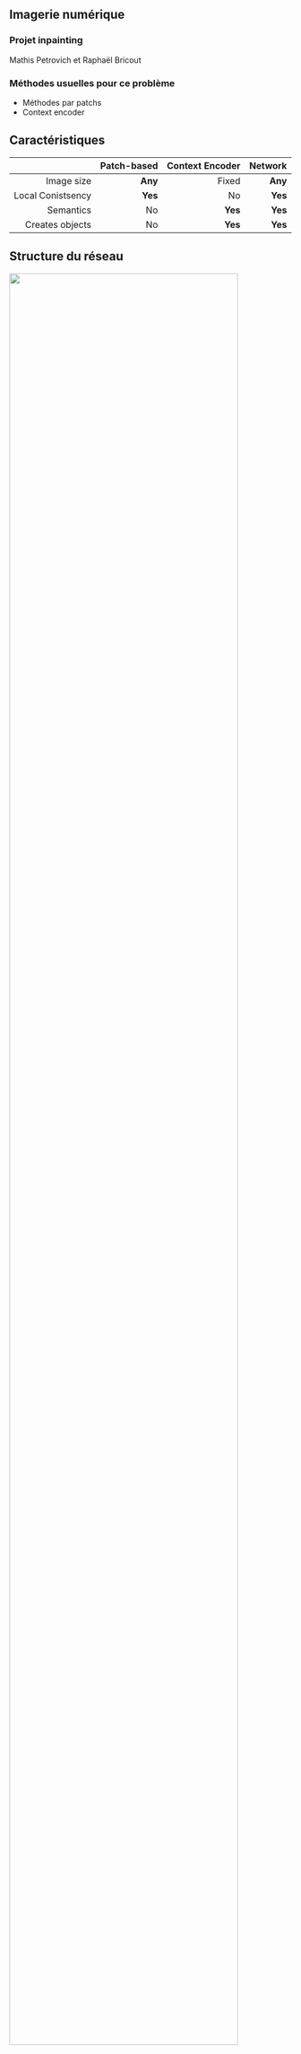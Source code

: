 ## Imagerie numérique
### Projet inpainting
Mathis Petrovich et Raphaël Bricout



### Méthodes usuelles pour ce problème
 - Méthodes par patchs
 - Context encoder



## Caractéristiques
|                                | Patch-based    | Context Encoder   | Network  |
| -----------------------------: | -------------: | ----------------: | -------: |
| Image size                     | **Any**        | Fixed             | **Any**  |
| Local Conistsency              | **Yes**        | No                | **Yes**  |
| Semantics                      | No             | **Yes**           | **Yes**  |
| Creates objects                | No             | **Yes**           | **Yes**  |



## Structure du réseau
<image src="https://perso.crans.org/bricout/Intronum/network_overview.png" controls style="width:90%"></image>



## Dilated convolutions
<image src="https://cdn-images-1.medium.com/max/1200/0*oX5IPr7TlVM2NpEU.gif" controls style="width:40%"></image> 
<image src="https://cdn-images-1.medium.com/max/1200/0*3cTXIemm0k3Sbask.gif" controls style="width:40%"></image> 



## Tests sur le réseau



### Différents masques
Entrées
<image src="https://perso.crans.org/bricout/Intronum/Masks/bateau_in_triangle.png" controls style="width:30%" ></image>
<image src="https://perso.crans.org/bricout/Intronum/Masks/bateau_in_square.png" controls style="width:30%" ></image>
<image src="https://perso.crans.org/bricout/Intronum/Masks/bateau_in_circle.png" controls style="width:30%" ></image>


### Différents masques
Sorties
<image src="https://perso.crans.org/bricout/Intronum/Masks/bateau_out_triangle_noise_0.000.png" controls style="width:30%" ></image>
<image src="https://perso.crans.org/bricout/Intronum/Masks/bateau_out_square_noise_0.000.png" controls style="width:30%" ></image>
<image src="https://perso.crans.org/bricout/Intronum/Masks/bateau_out_circle_noise_0.000.png" controls style="width:30%" ></image>



### Différents masques
Entrées
<image src="https://perso.crans.org/bricout/Intronum/Masks/montagne_in_triangle.png" controls style="width:30%" ></image>
<image src="https://perso.crans.org/bricout/Intronum/Masks/montagne_in_square.png" controls style="width:30%" ></image>
<image src="https://perso.crans.org/bricout/Intronum/Masks/montagne_in_circle.png" controls style="width:30%" ></image>


### Différents masques
Sorties
<image src="https://perso.crans.org/bricout/Intronum/Masks/montagne_out_triangle_noise_0.000.png" controls style="width:30%" ></image>
<image src="https://perso.crans.org/bricout/Intronum/Masks/montagne_out_square_noise_0.000.png" controls style="width:30%" ></image>
<image src="https://perso.crans.org/bricout/Intronum/Masks/montagne_out_circle_noise_0.000.png" controls style="width:30%" ></image>


### Zero-padding
Artefacts dus au 0-padding

0 pixels												       | 3 pixels													| 6 pixels													 |
-------------------------------------------------------------------------------------------------------------- | -------------------------------------------------------------------------------------------------------------- | -------------------------------------------------------------------------------------------------------------- |
<image src="https://perso.crans.org/bricout/Intronum/Padding/0_input.png" controls style="width:100%" ></image>| <image src="https://perso.crans.org/bricout/Intronum/Padding/3_input.png" controls style="width:100%" ></image>| <image src="https://perso.crans.org/bricout/Intronum/Padding/6_input.png" controls style="width:100%" ></image>|
<image src="https://perso.crans.org/bricout/Intronum/Padding/0_out.png" controls style="width:100%" ></image>  | <image src="https://perso.crans.org/bricout/Intronum/Padding/3_out.png" controls style="width:100%" ></image>  | <image src="https://perso.crans.org/bricout/Intronum/Padding/6_out.png" controls style="width:100%" ></image>  |


### Images non naturelles

|																   |																       |																  |																      |
| -------------------------------------------------------------------------------------------------------------------------------- | --------------------------------------------------------------------------------------------------------------------------------- | -------------------------------------------------------------------------------------------------------------------------------- | --------------------------------------------------------------------------------------------------------------------------------- |
| <p align="center"><image src="https://perso.crans.org/bricout/Intronum/CoL/input_1.png" controls style="width:100%" ></image></p>| <p align="center"><image src="https://perso.crans.org/bricout/Intronum/CoL/input_2.png" controls style="width:100%" ></image></p> | <p align="center"><image src="https://perso.crans.org/bricout/Intronum/CoL/input_3.png" controls style="width:100%" ></image></p>| <p align="center"><image src="https://perso.crans.org/bricout/Intronum/CoL/input_4.png" controls style="width:100%" ></image></p> |
| <p align="center"><image src="https://perso.crans.org/bricout/Intronum/CoL/out_1.png" controls style="width:100%" ></image></p>  | <p align="center"><image src="https://perso.crans.org/bricout/Intronum/CoL/out_2.png" controls style="width:100%" ></image></p>   | <p align="center"><image src="https://perso.crans.org/bricout/Intronum/CoL/out_3.png" controls style="width:100%" ></image></p>  | <p align="center"><image src="https://perso.crans.org/bricout/Intronum/CoL/out_4.png" controls style="width:100%" ></image></p>   |


### Images non naturelles

|																   |																       |																  |
| -------------------------------------------------------------------------------------------------------------------------------- | --------------------------------------------------------------------------------------------------------------------------------- | -------------------------------------------------------------------------------------------------------------------------------- |
| <p align="center"><image src="https://perso.crans.org/bricout/Intronum/Gogh/input_1.png" controls style="width:90%" ></image></p>| <p align="center"><image src="https://perso.crans.org/bricout/Intronum/Gogh/input_2.png" controls style="width:90%" ></image></p> | <p align="center"><image src="https://perso.crans.org/bricout/Intronum/Gogh/input_3.png" controls style="width:90%" ></image></p>|
| <p align="center"><image src="https://perso.crans.org/bricout/Intronum/Gogh/out_1.png" controls style="width:90%" ></image></p>  | <p align="center"><image src="https://perso.crans.org/bricout/Intronum/Gogh/out_2.png" controls style="width:90%" ></image></p>   | <p align="center"><image src="https://perso.crans.org/bricout/Intronum/Gogh/out_3.png" controls style="width:90%" ></image></p>  |


#### Architecture
<image src="https://perso.crans.org/bricout/Intronum/Archi.png" controls style="width:45%" ></image>


#### Résultats : couches de convolution (1,4)

|																   |																       |																  |																      |
| -------------------------------------------------------------------------------------------------------------------------------- | --------------------------------------------------------------------------------------------------------------------------------- | -------------------------------------------------------------------------------------------------------------------------------- | --------------------------------------------------------------------------------------------------------------------------------- |
| <p align="center"><image src="https://perso.crans.org/bricout/Intronum/Convolution/01/bateau_in.png" controls style="width:100%" ></image></p>| <p align="center"><image src="https://perso.crans.org/bricout/Intronum/Convolution/01/bateau_out_noise_0.00.png" controls style="width:100%" ></image></p> | <p align="center"><image src="https://perso.crans.org/bricout/Intronum/Convolution/01/bateau_out_noise_0.14.png" controls style="width:100%" ></image></p>| <p align="center"><image src="https://perso.crans.org/bricout/Intronum/Convolution/01/bateau_out_noise_0.28.png" controls style="width:100%" ></image></p> |
| <p align="center"><image src="https://perso.crans.org/bricout/Intronum/Convolution/04/bateau_in.png" controls style="width:100%" ></image></p>| <p align="center"><image src="https://perso.crans.org/bricout/Intronum/Convolution/04/bateau_out_noise_0.00.png" controls style="width:100%" ></image></p> | <p align="center"><image src="https://perso.crans.org/bricout/Intronum/Convolution/04/bateau_out_noise_0.14.png" controls style="width:100%" ></image></p>| <p align="center"><image src="https://perso.crans.org/bricout/Intronum/Convolution/04/bateau_out_noise_0.28.png" controls style="width:100%" ></image></p> |


#### Résultats : couches de convolution (7,10)

|																   |																       |																  |																      |
| -------------------------------------------------------------------------------------------------------------------------------- | --------------------------------------------------------------------------------------------------------------------------------- | -------------------------------------------------------------------------------------------------------------------------------- | --------------------------------------------------------------------------------------------------------------------------------- |
| <p align="center"><image src="https://perso.crans.org/bricout/Intronum/Convolution/07/bateau_in.png" controls style="width:100%" ></image></p>| <p align="center"><image src="https://perso.crans.org/bricout/Intronum/Convolution/07/bateau_out_noise_0.00.png" controls style="width:100%" ></image></p> | <p align="center"><image src="https://perso.crans.org/bricout/Intronum/Convolution/07/bateau_out_noise_0.14.png" controls style="width:100%" ></image></p>| <p align="center"><image src="https://perso.crans.org/bricout/Intronum/Convolution/07/bateau_out_noise_0.28.png" controls style="width:100%" ></image></p> |
| <p align="center"><image src="https://perso.crans.org/bricout/Intronum/Convolution/10/bateau_in.png" controls style="width:100%" ></image></p>| <p align="center"><image src="https://perso.crans.org/bricout/Intronum/Convolution/10/bateau_out_noise_0.00.png" controls style="width:100%" ></image></p> | <p align="center"><image src="https://perso.crans.org/bricout/Intronum/Convolution/10/bateau_out_noise_0.14.png" controls style="width:100%" ></image></p>| <p align="center"><image src="https://perso.crans.org/bricout/Intronum/Convolution/10/bateau_out_noise_0.28.png" controls style="width:100%" ></image></p> |


#### Résultats : couches de convolution (13,16)

|																   |																       |																  |																      |
| -------------------------------------------------------------------------------------------------------------------------------- | --------------------------------------------------------------------------------------------------------------------------------- | -------------------------------------------------------------------------------------------------------------------------------- | --------------------------------------------------------------------------------------------------------------------------------- |
| <p align="center"><image src="https://perso.crans.org/bricout/Intronum/Convolution/13/bateau_in.png" controls style="width:100%" ></image></p>| <p align="center"><image src="https://perso.crans.org/bricout/Intronum/Convolution/13/bateau_out_noise_0.00.png" controls style="width:100%" ></image></p> | <p align="center"><image src="https://perso.crans.org/bricout/Intronum/Convolution/13/bateau_out_noise_0.14.png" controls style="width:100%" ></image></p>| <p align="center"><image src="https://perso.crans.org/bricout/Intronum/Convolution/13/bateau_out_noise_0.28.png" controls style="width:100%" ></image></p> |
| <p align="center"><image src="https://perso.crans.org/bricout/Intronum/Convolution/16/bateau_in.png" controls style="width:100%" ></image></p>| <p align="center"><image src="https://perso.crans.org/bricout/Intronum/Convolution/16/bateau_out_noise_0.00.png" controls style="width:100%" ></image></p> | <p align="center"><image src="https://perso.crans.org/bricout/Intronum/Convolution/16/bateau_out_noise_0.14.png" controls style="width:100%" ></image></p>| <p align="center"><image src="https://perso.crans.org/bricout/Intronum/Convolution/16/bateau_out_noise_0.28.png" controls style="width:100%" ></image></p> |


#### Résultats : couches de convolution (46,49)

|																   |																       |																  |																      |
| -------------------------------------------------------------------------------------------------------------------------------- | --------------------------------------------------------------------------------------------------------------------------------- | -------------------------------------------------------------------------------------------------------------------------------- | --------------------------------------------------------------------------------------------------------------------------------- |
| <p align="center"><image src="https://perso.crans.org/bricout/Intronum/Convolution_late/46/bateau_in.png" controls style="width:100%" ></image></p>| <p align="center"><image src="https://perso.crans.org/bricout/Intronum/Convolution_late/46/bateau_out_noise_0.00.png" controls style="width:100%" ></image></p> | <p align="center"><image src="https://perso.crans.org/bricout/Intronum/Convolution_late/46/bateau_out_noise_0.14.png" controls style="width:100%" ></image></p>| <p align="center"><image src="https://perso.crans.org/bricout/Intronum/Convolution_late/46/bateau_out_noise_0.28.png" controls style="width:100%" ></image></p> |
| <p align="center"><image src="https://perso.crans.org/bricout/Intronum/Convolution_late/49/bateau_in.png" controls style="width:100%" ></image></p>| <p align="center"><image src="https://perso.crans.org/bricout/Intronum/Convolution_late/49/bateau_out_noise_0.00.png" controls style="width:100%" ></image></p> | <p align="center"><image src="https://perso.crans.org/bricout/Intronum/Convolution_late/49/bateau_out_noise_0.14.png" controls style="width:100%" ></image></p>| <p align="center"><image src="https://perso.crans.org/bricout/Intronum/Convolution_late/49/bateau_out_noise_0.28.png" controls style="width:100%" ></image></p> |


#### Résultats : couches de convolution dilatées (19,22)

|																   |																       |																  |																      |
| -------------------------------------------------------------------------------------------------------------------------------- | --------------------------------------------------------------------------------------------------------------------------------- | -------------------------------------------------------------------------------------------------------------------------------- | --------------------------------------------------------------------------------------------------------------------------------- |
| <p align="center"><image src="https://perso.crans.org/bricout/Intronum/Dilated/19/bateau_in.png" controls style="width:100%" ></image></p>| <p align="center"><image src="https://perso.crans.org/bricout/Intronum/Dilated/19/bateau_out_noise_0.00.png" controls style="width:100%" ></image></p> | <p align="center"><image src="https://perso.crans.org/bricout/Intronum/Dilated/19/bateau_out_noise_0.14.png" controls style="width:100%" ></image></p>| <p align="center"><image src="https://perso.crans.org/bricout/Intronum/Dilated/19/bateau_out_noise_0.28.png" controls style="width:100%" ></image></p> |
| <p align="center"><image src="https://perso.crans.org/bricout/Intronum/Dilated/22/bateau_in.png" controls style="width:100%" ></image></p>| <p align="center"><image src="https://perso.crans.org/bricout/Intronum/Dilated/22/bateau_out_noise_0.00.png" controls style="width:100%" ></image></p> | <p align="center"><image src="https://perso.crans.org/bricout/Intronum/Dilated/22/bateau_out_noise_0.14.png" controls style="width:100%" ></image></p>| <p align="center"><image src="https://perso.crans.org/bricout/Intronum/Dilated/22/bateau_out_noise_0.28.png" controls style="width:100%" ></image></p> |


#### Résultats : couche de convolution dilatée (25,28)

|																   |																       |																  |																      |
| -------------------------------------------------------------------------------------------------------------------------------- | --------------------------------------------------------------------------------------------------------------------------------- | -------------------------------------------------------------------------------------------------------------------------------- | --------------------------------------------------------------------------------------------------------------------------------- |
| <p align="center"><image src="https://perso.crans.org/bricout/Intronum/Dilated/25/bateau_in.png" controls style="width:100%" ></image></p>| <p align="center"><image src="https://perso.crans.org/bricout/Intronum/Dilated/25/bateau_out_noise_0.00.png" controls style="width:100%" ></image></p> | <p align="center"><image src="https://perso.crans.org/bricout/Intronum/Dilated/25/bateau_out_noise_0.14.png" controls style="width:100%" ></image></p>| <p align="center"><image src="https://perso.crans.org/bricout/Intronum/Dilated/25/bateau_out_noise_0.28.png" controls style="width:100%" ></image></p> |
| <p align="center"><image src="https://perso.crans.org/bricout/Intronum/Dilated/28/bateau_in.png" controls style="width:100%" ></image></p>| <p align="center"><image src="https://perso.crans.org/bricout/Intronum/Dilated/28/bateau_out_noise_0.00.png" controls style="width:100%" ></image></p> | <p align="center"><image src="https://perso.crans.org/bricout/Intronum/Dilated/28/bateau_out_noise_0.14.png" controls style="width:100%" ></image></p>| <p align="center"><image src="https://perso.crans.org/bricout/Intronum/Dilated/28/bateau_out_noise_0.28.png" controls style="width:100%" ></image></p> |


#### Résultats : SpatialBatchNormalization (2,11)

|																   |																       |																  |																      |
| -------------------------------------------------------------------------------------------------------------------------------- | --------------------------------------------------------------------------------------------------------------------------------- | -------------------------------------------------------------------------------------------------------------------------------- | --------------------------------------------------------------------------------------------------------------------------------- |
| <p align="center"><image src="https://perso.crans.org/bricout/Intronum/Batch_norm/02/bateau_in.png" controls style="width:100%" ></image></p>| <p align="center"><image src="https://perso.crans.org/bricout/Intronum/Batch_norm/02/bateau_out_noise_0.00.png" controls style="width:100%" ></image></p> | <p align="center"><image src="https://perso.crans.org/bricout/Intronum/Batch_norm/02/bateau_out_noise_0.14.png" controls style="width:100%" ></image></p>| <p align="center"><image src="https://perso.crans.org/bricout/Intronum/Batch_norm/02/bateau_out_noise_0.28.png" controls style="width:100%" ></image></p> |
| <p align="center"><image src="https://perso.crans.org/bricout/Intronum/Batch_norm/11/bateau_in.png" controls style="width:100%" ></image></p>| <p align="center"><image src="https://perso.crans.org/bricout/Intronum/Batch_norm/11/bateau_out_noise_0.00.png" controls style="width:100%" ></image></p> | <p align="center"><image src="https://perso.crans.org/bricout/Intronum/Batch_norm/11/bateau_out_noise_0.14.png" controls style="width:100%" ></image></p>| <p align="center"><image src="https://perso.crans.org/bricout/Intronum/Batch_norm/11/bateau_out_noise_0.28.png" controls style="width:100%" ></image></p> |


#### Résultats : SpatialBatchNormalization (20,29)

|																   |																       |																  |																      |
| -------------------------------------------------------------------------------------------------------------------------------- | --------------------------------------------------------------------------------------------------------------------------------- | -------------------------------------------------------------------------------------------------------------------------------- | --------------------------------------------------------------------------------------------------------------------------------- |
| <p align="center"><image src="https://perso.crans.org/bricout/Intronum/Batch_norm/20/bateau_in.png" controls style="width:100%" ></image></p>| <p align="center"><image src="https://perso.crans.org/bricout/Intronum/Batch_norm/20/bateau_out_noise_0.00.png" controls style="width:100%" ></image></p> | <p align="center"><image src="https://perso.crans.org/bricout/Intronum/Batch_norm/20/bateau_out_noise_0.14.png" controls style="width:100%" ></image></p>| <p align="center"><image src="https://perso.crans.org/bricout/Intronum/Batch_norm/20/bateau_out_noise_0.28.png" controls style="width:100%" ></image></p> |
| <p align="center"><image src="https://perso.crans.org/bricout/Intronum/Batch_norm/29/bateau_in.png" controls style="width:100%" ></image></p>| <p align="center"><image src="https://perso.crans.org/bricout/Intronum/Batch_norm/29/bateau_out_noise_0.00.png" controls style="width:100%" ></image></p> | <p align="center"><image src="https://perso.crans.org/bricout/Intronum/Batch_norm/29/bateau_out_noise_0.14.png" controls style="width:100%" ></image></p>| <p align="center"><image src="https://perso.crans.org/bricout/Intronum/Batch_norm/29/bateau_out_noise_0.28.png" controls style="width:100%" ></image></p> |


#### Résultats : SpatialBatchNormalization (38,47)

|																   |																       |																  |																      |
| -------------------------------------------------------------------------------------------------------------------------------- | --------------------------------------------------------------------------------------------------------------------------------- | -------------------------------------------------------------------------------------------------------------------------------- | --------------------------------------------------------------------------------------------------------------------------------- |
| <p align="center"><image src="https://perso.crans.org/bricout/Intronum/Batch_norm/38/bateau_in.png" controls style="width:100%" ></image></p>| <p align="center"><image src="https://perso.crans.org/bricout/Intronum/Batch_norm/38/bateau_out_noise_0.00.png" controls style="width:100%" ></image></p> | <p align="center"><image src="https://perso.crans.org/bricout/Intronum/Batch_norm/38/bateau_out_noise_0.14.png" controls style="width:100%" ></image></p>| <p align="center"><image src="https://perso.crans.org/bricout/Intronum/Batch_norm/38/bateau_out_noise_0.28.png" controls style="width:100%" ></image></p> |
| <p align="center"><image src="https://perso.crans.org/bricout/Intronum/Batch_norm/47/bateau_in.png" controls style="width:100%" ></image></p>| <p align="center"><image src="https://perso.crans.org/bricout/Intronum/Batch_norm/47/bateau_out_noise_0.00.png" controls style="width:100%" ></image></p> | <p align="center"><image src="https://perso.crans.org/bricout/Intronum/Batch_norm/47/bateau_out_noise_0.14.png" controls style="width:100%" ></image></p>| <p align="center"><image src="https://perso.crans.org/bricout/Intronum/Batch_norm/47/bateau_out_noise_0.28.png" controls style="width:100%" ></image></p> |


#### Résultats : bruit sur les couches batch

|																   |																   |																   |																       |																  |
| -------------------------------------------------------------------------------------------------------------------------------- | --------------------------------------------------------------------------------------------------------------------------------- | -------------------------------------------------------------------------------------------------------------------------------- | -------------------------------------------------------------------------------------------------------------------------------- | -------------------------------------------------------------------------------------------------------------------------------- |
| <p align="center"><image src="https://perso.crans.org/bricout/Intronum/Noise_batch/bateau_in_square.png" controls style="width:95%" ></image></p>| <p align="center"><image src="https://perso.crans.org/bricout/Intronum/Noise_batch/bateau_out_square_noise_0.000.png" controls style="width:95%" ></image></p> | <p align="center"><image src="https://perso.crans.org/bricout/Intronum/Noise_batch/bateau_out_square_noise_0.010.png" controls style="width:95%" ></image></p>| <p align="center"><image src="https://perso.crans.org/bricout/Intronum/Noise_batch/bateau_out_square_noise_0.100.png" controls style="width:95%" ></image></p>| <p align="center"><image src="https://perso.crans.org/bricout/Intronum/Noise_batch/bateau_out_square_noise_0.300.png" controls style="width:95%" ></image></p>|
| <p align="center"><image src="https://perso.crans.org/bricout/Intronum/Noise_batch/lac_in_square.png" controls style="width:95%" ></image></p>| <p align="center"><image src="https://perso.crans.org/bricout/Intronum/Noise_batch/lac_out_square_noise_0.000.png" controls style="width:95%" ></image></p> | <p align="center"><image src="https://perso.crans.org/bricout/Intronum/Noise_batch/lac_out_square_noise_0.010.png" controls style="width:95%" ></image></p>| <p align="center"><image src="https://perso.crans.org/bricout/Intronum/Noise_batch/lac_out_square_noise_0.100.png" controls style="width:95%" ></image></p>| <p align="center"><image src="https://perso.crans.org/bricout/Intronum/Noise_batch/lac_out_square_noise_0.300.png" controls style="width:95%" ></image></p>|


#### Résultats : bruit sur les couches convolutives

|																   |																   |																   |																       |																  |
| -------------------------------------------------------------------------------------------------------------------------------- | --------------------------------------------------------------------------------------------------------------------------------- | -------------------------------------------------------------------------------------------------------------------------------- | -------------------------------------------------------------------------------------------------------------------------------- | -------------------------------------------------------------------------------------------------------------------------------- |
| <p align="center"><image src="https://perso.crans.org/bricout/Intronum/Noise_conv/bateau_in_square.png" controls style="width:95%" ></image></p>| <p align="center"><image src="https://perso.crans.org/bricout/Intronum/Noise_conv/bateau_out_square_noise_0.000.png" controls style="width:95%" ></image></p> | <p align="center"><image src="https://perso.crans.org/bricout/Intronum/Noise_conv/bateau_out_square_noise_0.040.png" controls style="width:95%" ></image></p>| <p align="center"><image src="https://perso.crans.org/bricout/Intronum/Noise_conv/bateau_out_square_noise_0.100.png" controls style="width:95%" ></image></p>| <p align="center"><image src="https://perso.crans.org/bricout/Intronum/Noise_conv/bateau_out_square_noise_0.300.png" controls style="width:95%" ></image></p>|
| <p align="center"><image src="https://perso.crans.org/bricout/Intronum/Noise_conv/neige_in_square.png" controls style="width:95%" ></image></p>| <p align="center"><image src="https://perso.crans.org/bricout/Intronum/Noise_conv/neige_out_square_noise_0.000.png" controls style="width:95%" ></image></p> | <p align="center"><image src="https://perso.crans.org/bricout/Intronum/Noise_conv/neige_out_square_noise_0.040.png" controls style="width:95%" ></image></p>| <p align="center"><image src="https://perso.crans.org/bricout/Intronum/Noise_conv/neige_out_square_noise_0.100.png" controls style="width:95%" ></image></p>| <p align="center"><image src="https://perso.crans.org/bricout/Intronum/Noise_conv/neige_out_square_noise_0.300.png" controls style="width:95%" ></image></p>|




### Outil pour les créer des masques
<image src="https://perso.crans.org/bricout/Intronum/mask_editor.png" controls style="width:60%" ></image>


### Outil pour les créer des masques
<video src="https://perso.crans.org/petrovich/videos/editor.webm" controls></video>



### Resultat de l'article sur les visages:
<image src="https://perso.crans.org/petrovich/imnum/face_article.png" controls style="width:60%" ></image>



### Test avec mon visage!
Entrées
<image src="https://perso.crans.org/bricout/Intronum/Visages/visage_input.png" controls style="width:40%" ></image>
<image src="https://perso.crans.org/bricout/Intronum/Visages/visage_bad_2.png" controls style="width:40%" ></image>


### Test avec mon visage!
Sorties
<image src="https://perso.crans.org/bricout/Intronum/Visages/visage_bad.png" controls style="width:40%" ></image>
<image src="https://perso.crans.org/bricout/Intronum/Visages/visage_input_2.png" controls style="width:40%" ></image>



## Dataset utilisés
- Places2/ImageNet => entrainé globalement
- CelebA, CMP Facade dataset => finetunning



### Visages
Pas accès à leur model 😥
<image src="https://perso.crans.org/petrovich/imnum/face_model.png" controls style="width:70%" ></image>




## Expérimentations sur le réseau



### Entraînement du réseau
<image src="https://perso.crans.org/petrovich/imnum/no_more_training.png" controls style="width:60%" ></image>



## Implémentation
### Première étape (lua)
- Installer torch7 lua (en mode gpu)
- Comprendre leur code
- Rajouter des parametres



## Implementation
### Deuxième étape (python)
- Gérer le système de fichiers
- Lancer les tests à la suite en série
- Déplacer les fichiers au bon endroit



## Tests effectués:
- Plus de $16000$ images inpaintés
- Environ $2$Go d'output d'images



## Credit
- https://towardsdatascience.com/review-dilated-convolution-semantic-segmentation-9d5a5bd768f5
- https://arxiv.org/pdf/1604.07379.pdf
